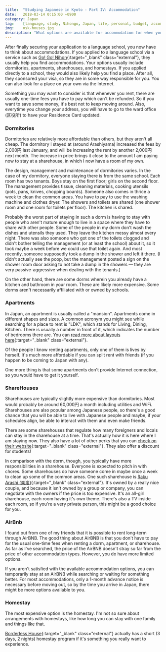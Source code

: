 ```yaml
---
title:  "Studying Japanese in Kyoto - Part IV: Accommodation"
date:   2018-03-14 0:15:00 +0900
category: Japan
tag:    [language, study, Nihongo, Japan, life, personal, budget, accommodation, Kyoto]
img:	osk-houses.jpg
description: "What options are available for accommodation for when you study in Japan? How does each differ from the other? What are the pros and cons of each type of accommodation?"
---
```


After finally securing your application to a language school, you now have to think about accommodations. If you applied to a language school via a service such as [Go! Go! Nihon](https://gogonihon.com/en/){:target="_blank" class="external"}, they usually help you find accommodations. Your options usually include dormitories, apartments, sharehouses, and homestays. If you applied directly to a school, they would also likely help you find a place. After all, they sponsored your visa, so they are in some way responsible for you. You can also look for a place on your own via the Internet.

Something you may want to consider is that whenever you rent, there are usually one-time fees you have to pay which can't be refunded. So if you want to save some money, it's best not to keep moving around. Also, everytime you change your address, you will have to go to the ward office (区役所) to have your Residence Card updated.
<!--more-->
### Dormitories
Dormitories are relatively more affordable than others, but they aren't all cheap. The dormitory I stayed at (around Arashiyama) increased the fees by 2,000円 last January, and will be increasing the rent by another 2,000円 next month. The increase in price brings it close to the amount I am paying now to stay at a sharehouse, in which I now have a room of my own.

The design, management and maintenance of dormitories varies. In the case of my dormitory, everyone staying there is from the same school. Each room has two tenants. Boys stay on the first floor; girls on the second floor. The management provides tissue, cleaning materials, cooking utensils (pots, pans, knives, chopping boards). Someone also comes in thrice a week to clean the common areas. You have to pay to use the washing machine and clothes dryer. The showers and toilets are shared (one shower room and one room for toilets per floor). The kitchen is shared.

Probably the worst part of staying in such a dorm is having to stay with people who aren't mature enough to live in a space where they have to share with other people. Some of the people in my dorm don't wash the dishes and utensils they used. They leave the kitchen messy almost every night. There was also someone who got one of the toilets clogged and didn't bother telling the management (or at least the school) about it, so it took maybe a week before we could use that toilet again. And most recently, someone supposedly took a dump in the shower and left it there. (I didn't actually see the poop, but the management posted a sign on the shower room door asking to not take a dump in the showers — they are very passive-aggressive when dealing with the tenants.)

On the other hand, there are some dorms wherein you already have a kitchen and bathroom in your room. These are likely more expensive. Some dorms aren't necessarily affiliated with or owned by schools.

### Apartments
In Japan, an apartment is usually called a "mansion". Apartments come in different shapes and sizes. A common acronym you might see while searching for a place to rent is "LDK", which stands for Living, Dining, Kitchen. There is usually a number in front of it, which indicates the number of bedrooms there are. You can [read more about layouts here](https://blog.gaijinpot.com/what-do-japanese-apartment-layout-terms-mean/){:target="_blank" class="external"}.

Of the people I know renting apartments, only one of them is lives by herself. It's much more affordable if you can split rent with friends (if you happen to be coming to Japan with any).

One more thing is that some apartments don't provide Internet connection, so you would have to get it yourself.

### ShareHouses
Sharehouses are typically slightly more expensive than dormitories. Most would probably be around 60,000円 a month including utilities and WiFi. Sharehouses are also popular among Japanese people, so there's a good chance that you will be able to live with Japanese people and maybe, if your schedules align, be able to interact with them and even make friends.

There are some sharehouses that regulate how many foreigners and locals can stay in the sharehouse at a time. That's actually how it is here where I am staying now. They also have a lot of other perks that you can [check on their website](https://www.borderless-house.com/){:target="_blank" class="external"}. They also offer a discount for students!

In comparison with the dorm, though, you typically have more responsibilities in a sharehouse. Everyone is expected to pitch in with chores. Some sharehouses do have someone come in maybe once a week to clean up some of the common areas. One such sharehouse is [Raku Arashi (楽嵐)](https://kansai.hituji.jp/comret/info/kyoto/kyoto/rakuran/special/2515){:target="_blank" class="external"}. It's owned by a really nice couple, and because it isn't owned by a group or company, you can negotiate with the owners if the price is too expensive. It's an all-girl sharehouse, each room having it's own theme. There's also a TV inside each room, so if you're a very private person, this might be a good choice for you.

### AirBnb
I found out from one of my friends that it is possible to rent long-term through AirBNB. The good thing about AirBNB is that you don't have to pay for the usual one-time fees when renting a dorm, apartment, or sharehouse. As far as I've searched, the price of the AirBNB doesn't stray so far from the price of other accommodation types. However, you do have more limited options.

If you aren't satisfied with the available accommodation options, you can temporarily stay at an AirBNB while searching or waiting for something better. For most accommodations, only a 1-month advance notice is necessary before moving out, so by the time you arrive in Japan, there might be more options available to you.

### Homestay
The most expensive option is the homestay. I'm not so sure about arrangements with homestays, like how long you can stay with one family and things like that.

[Borderless House](https://www.borderless-house.com/program/homestay/){:target="_blank" class="external"} actually has a short (3 days, 2 nights) homestay program if it's something you really want to experience.